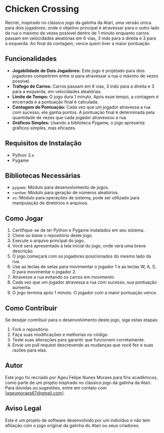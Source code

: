 # Chicken Crossing

Recriei, inspirado no clássico jogo da galinha da Atari, uma versão única para dois jogadores, onde o objetivo principal é atravessar para o outro lado da rua o máximo de vezes possível dentro de 1 minuto enquanto carros passam em velocidades aleatórias em 6 vias, 3 indo para a direita e 3 para a esquerda. Ao final da contagem, vence quem tiver a maior pontuação.

## Funcionalidades

- **Jogabilidade de Dois Jogadores:** Este jogo é projetado para dois jogadores competirem entre si para atravessar a rua o máximo de vezes possível.
- **Tráfego de Carros:** Carros passam em 6 vias, 3 indo para a direita e 3 para a esquerda, em velocidades aleatórias.
- **Limite de Tempo:** O jogo dura 1 minuto. Após esse tempo, a contagem é encerrada e a pontuação final é calculada.
- **Contagem de Pontuação:** Cada vez que um jogador atravessa a rua com sucesso, ele ganha pontos. A pontuação final é determinada pela quantidade de vezes que cada jogador atravessou a rua.
- **Gráficos Simples:** Usando a biblioteca Pygame, o jogo apresenta gráficos simples, mas eficazes.

## Requisitos de Instalação

- Python 3.x
- Pygame

## Bibliotecas Necessárias

- `pygame`: Módulo para desenvolvimento de jogos.
- `random`: Módulo para geração de números aleatórios.
- `os`: Módulo para operações de sistema, pode ser utilizado para manipulação de diretórios e arquivos.

## Como Jogar

1. Certifique-se de ter Python e Pygame instalados em seu sistema.
2. Clone ou baixe o repositório deste jogo.
3. Execute o arquivo principal do jogo.
4. Você será apresentado à tela inicial do jogo, onde verá uma breve descrição.
5. O jogo começará com os jogadores posicionados do mesmo lado da rua.
6. Use as teclas de setas para movimentar o jogador 1 e as teclas W, A, S, D para movimentar o jogador 2.
7. Atravesse a rua evitando os carros em movimento.
8. Cada vez que um jogador atravessa a rua com sucesso, sua pontuação aumenta.
9. O jogo termina após 1 minuto. O jogador com a maior pontuação vence.

## Como Contribuir

Se desejar contribuir para o desenvolvimento deste jogo, siga estas etapas:

1. Fork o repositório.
2. Faça suas modificações e melhorias no código.
3. Teste suas alterações para garantir que funcionem corretamente.
4. Envie um pull request descrevendo as mudanças que você fez e suas razões para elas.

## Autor

Este jogo foi recriado por Ageu Felipe Nunes Moraes para fins acadêmicos, como parte de um projeto inspirado no clássico jogo da galinha da Atari. Para dúvidas ou sugestões, entre em contato com [ageumoraes67@gmail.com].

## Aviso Legal

Este é um projeto de software desenvolvido por um indivíduo e não tem afiliação com o jogo original da galinha do Atari ou seus criadores.
